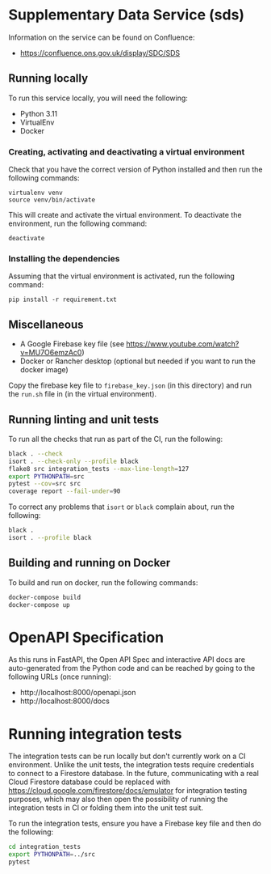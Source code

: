 # Supplementary Data Service (sds)

Information on the service can be found on Confluence:

* https://confluence.ons.gov.uk/display/SDC/SDS

## Running locally

To run this service locally, you will need the following:

* Python 3.11
* VirtualEnv
* Docker

### Creating, activating and deactivating a virtual environment

Check that you have the correct version of Python installed and then run the following commands:

```
virtualenv venv
source venv/bin/activate
```

This will create and activate the virtual environment. To deactivate the environment, run the following command:

```
deactivate
```

### Installing the dependencies

Assuming that the virtual environment is activated, run the following command:

```
pip install -r requirement.txt
```

## Miscellaneous

* A Google Firebase key file (see https://www.youtube.com/watch?v=MU7O6emzAc0)
* Docker or Rancher desktop (optional but needed if you want to run the docker image)

Copy the firebase key file to `firebase_key.json` (in this directory) and run the `run.sh` file in (in the virtual
environment).

## Running linting and unit tests

To run all the checks that run as part of the CI, run the following:

```bash
black . --check
isort . --check-only --profile black
flake8 src integration_tests --max-line-length=127
export PYTHONPATH=src
pytest --cov=src src
coverage report --fail-under=90
```

To correct any problems that `isort` or `black` complain about, run the following:

```bash
black .
isort . --profile black
```

## Building and running on Docker

To build and run on docker, run the following commands:

```bash
docker-compose build
docker-compose up
```

# OpenAPI Specification

As this runs in FastAPI, the Open API Spec and interactive API docs are auto-generated from the Python code and
can be reached by going to the following URLs (once running):

* http://localhost:8000/openapi.json
* http://localhost:8000/docs

# Running integration tests

The integration tests can be run locally but don't currently work on a CI environment. Unlike the unit tests,
the integration tests require credentials to connect to a Firestore database. In the future, communicating with a 
real Cloud Firestore database could be replaced with https://cloud.google.com/firestore/docs/emulator for integration
testing purposes, which may also then open the possibility of running the integration tests in CI or folding them
into the unit test suit.

To run the integration tests, ensure you have a Firebase key file and then do the following:

```bash
cd integration_tests
export PYTHONPATH=../src
pytest
```